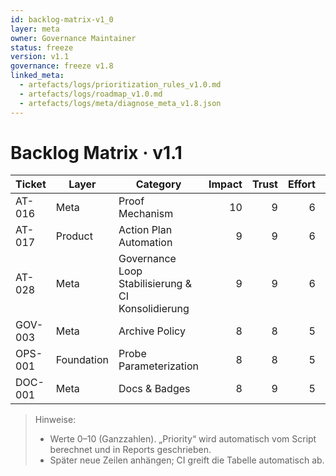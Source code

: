 ```yaml
---
id: backlog-matrix-v1_0
layer: meta
owner: Governance Maintainer
status: freeze
version: v1.1
governance: freeze v1.8
linked_meta:
  - artefacts/logs/prioritization_rules_v1.0.md
  - artefacts/logs/roadmap_v1.0.md
  - artefacts/logs/meta/diagnose_meta_v1.8.json
---
```


# Backlog Matrix · v1.1

| Ticket | Layer | Category | Impact | Trust | Effort | Harmony | Learning | Priority | Status | Owner |
|---|---|---|---:|---:|---:|---:|---:|---:|---|---|
| AT-016 | Meta | Proof Mechanism | 10 | 9 | 6 | 9 | 9 | 9.3 | running | Stephan |
| AT-017 | Product | Action Plan Automation | 9 | 9 | 6 | 8 | 8 | 8.9 | running | Stephan |
| AT-028 | Meta | Governance Loop Stabilisierung & CI Konsolidierung | 9 | 9 | 6 | 8 | 8 | 8.9 | backlog | Stephan |
| GOV-003 | Meta | Archive Policy | 8 | 8 | 5 | 9 | 7 | 8.6 | planned | Stephan |
| OPS-001 | Foundation | Probe Parameterization | 8 | 8 | 5 | 8 | 8 | 8.6 | backlog | Stephan |
| DOC-001 | Meta | Docs & Badges | 8 | 9 | 5 | 9 | 8 | 9.0 | backlog | Stephan |

> Hinweise:
> - Werte 0–10 (Ganzzahlen). „Priority“ wird automatisch vom Script berechnet und in Reports geschrieben.
> - Später neue Zeilen anhängen; CI greift die Tabelle automatisch ab.
